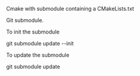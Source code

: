 Cmake with submodule containing a CMakeLists.txt

Git submodule.

To init the submodule

git submodule update --init

To update the submodule

git submodule update
